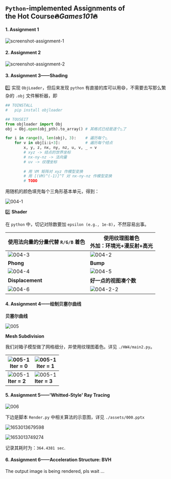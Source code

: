 ## `Python`-implemented Assignments of <br/>the Hot Course🔥*Games101*🔥

#### 1. Assignment 1    

![screenshot-assignment-1](./assets/001.png)

#### 2. Assignment 2

![screenshot-assignment-2](./assets/003.png)

#### 3. Assignment 3——Shading

:one: 实现 `ObjLoader`，但后来发现 `python` 有直接的库可以用😄，不需要去写那么繁杂的 `.obj` 文件解析器，即

```python
## TOINSTALL
#   pip install objloader

## TOUSEIT
from objloader import Obj
obj = Obj.open(obj_pth).to_array() # 其格式已经是逐个△了

for i in range(0, len(obj), 3):    # 遍历每个△
    for v in obj[i:i+3]:           # 遍历每个结点
        x, y, z, nx, ny, nz, u, v, _ = v
        # xyz -> 结点的世界坐标
        # nx-ny-nz -> 法向量
        # uv -> 纹理坐标
        
        # 用 VM 矩阵对 xyz 作模型变换
        # 用 [(VM)^(-1)]^T 对 nx-ny-nz 作模型变换
        # TODO
```

用随机的颜色填充每个三角形基本单元，得到：

![004-1](./assets/004-1.png)

2️⃣ **Shader**

在 `python` 中，切记对除数要加 `epsilon (e.g., 1e-8)`，不然容易出事。

| 使用法向量的分量代替 `R/G/B` 着色 | 使用纹理图着色<br/>外加：环境光+漫反射+高光 |
| --------------------------------- | ------------------------------------------- |
| ![004-3](./assets/004-3.png)      | ![004-2](./assets/004-2.png)                |
| **Phong**                         | **Bump**                                    |
| ![004-4](./assets/004-4.png)      | ![004-5](./assets/004-5.png)                |
| **Displacement**                  | **好一点的视图凑个数**                      |
| ![004-6](./assets/004-6.png)      | ![004-2-2](./assets/004-2-2.png)            |

#### 4. Assignment 4——绘制贝塞尔曲线

**贝塞尔曲线**

![005](./assets/005.png)

**Mesh Subdivision**

我们对箱子模型做了网格细分，并使用纹理图着色。详见 `./HW4/main2.py`。

| ![005-1](./assets/005-1.png)<br/>Iter = 0     | ![005-1](./assets/005-2.png)<br/>Iter = 1     |
| --------------------------------------------- | --------------------------------------------- |
| ![005-1](./assets/005-3.png)<br/>**Iter = 2** | ![005-1](./assets/005-4.png)<br/>**Iter = 3** |

#### 5. Assignment 5——'Whitted-Style' Ray Tracing

![006](./assets/006.png)

下边是脚本 `Render.py` 中相关算法的示意图，详见 `./assets/000.pptx`

![1653013679598](./assets/007.png)

![1653013749274](./assets/008.png)

记录其耗时为：`364.4381 sec`.

#### 6. Assignment 6——Acceleration Structure: BVH

The output image is being rendered, pls wait ...